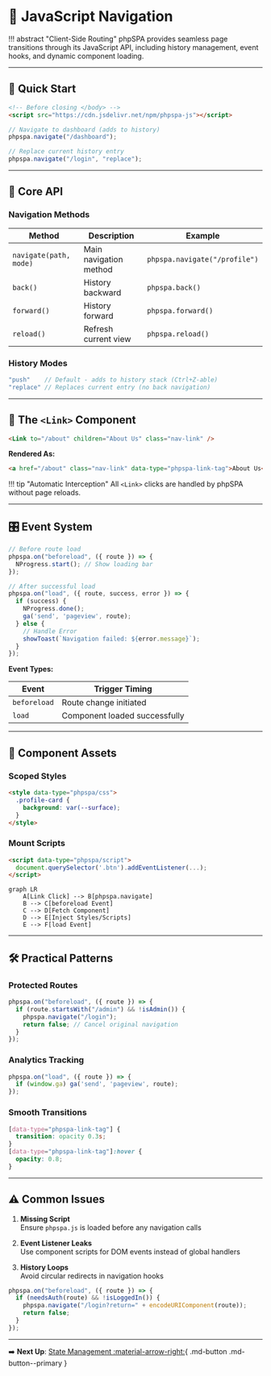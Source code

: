 # 🧭 JavaScript Navigation

!!! abstract "Client-Side Routing"
    phpSPA provides seamless page transitions through its JavaScript API, including history management, event hooks, and dynamic component loading.

---

## 🚀 Quick Start

```html title="Include the runtime"
<!-- Before closing </body> -->
<script src="https://cdn.jsdelivr.net/npm/phpspa-js"></script>
```

```javascript title="Basic navigation"
// Navigate to dashboard (adds to history)
phpspa.navigate("/dashboard");

// Replace current history entry
phpspa.navigate("/login", "replace");
```

---

## 📌 Core API

### Navigation Methods

| Method                 | Description            | Example                       |
| ---------------------- | ---------------------- | ----------------------------- |
| `navigate(path, mode)` | Main navigation method | `phpspa.navigate("/profile")` |
| `back()`               | History backward       | `phpspa.back()`               |
| `forward()`            | History forward        | `phpspa.forward()`            |
| `reload()`             | Refresh current view   | `phpspa.reload()`             |

### History Modes

```javascript
"push"    // Default - adds to history stack (Ctrl+Z-able)
"replace" // Replaces current entry (no back navigation)
```

---

## 🔗 The `<Link>` Component

```html title="SPA-enabled links"
<Link to="/about" children="About Us" class="nav-link" />
```

**Rendered As:**

```html
<a href="/about" class="nav-link" data-type="phpspa-link-tag">About Us</a>
```

!!! tip "Automatic Interception"
    All `<Link>` clicks are handled by phpSPA without page reloads.

---

## 🎛 Event System

```javascript title="Lifecycle Hooks"
// Before route load
phpspa.on("beforeload", ({ route }) => {
  NProgress.start(); // Show loading bar
});

// After successful load
phpspa.on("load", ({ route, success, error }) => {
  if (success) {
    NProgress.done();
    ga('send', 'pageview', route);
  } else {
    // Handle Error
    showToast(`Navigation failed: ${error.message}`);
  }
});
```

**Event Types:**

| Event        | Trigger Timing                |
| ------------ | ----------------------------- |
| `beforeload` | Route change initiated        |
| `load`       | Component loaded successfully |

---

## 🧩 Component Assets

### Scoped Styles

```html title="Component CSS"
<style data-type="phpspa/css">
  .profile-card {
    background: var(--surface);
  }
</style>
```

### Mount Scripts

```html title="Component JS"
<script data-type="phpspa/script">
  document.querySelector('.btn').addEventListener(...);
</script>
```

```mermaid
graph LR
    A[Link Click] --> B[phpspa.navigate]
    B --> C[beforeload Event]
    C --> D[Fetch Component]
    D --> E[Inject Styles/Scripts]
    E --> F[load Event]
```

---

## 🛠 Practical Patterns

### Protected Routes

```javascript
phpspa.on("beforeload", ({ route }) => {
  if (route.startsWith("/admin") && !isAdmin()) {
    phpspa.navigate("/login");
    return false; // Cancel original navigation
  }
});
```

### Analytics Tracking

```javascript
phpspa.on("load", ({ route }) => {
  if (window.ga) ga('send', 'pageview', route);
});
```

### Smooth Transitions

```css
[data-type="phpspa-link-tag"] {
  transition: opacity 0.3s;
}
[data-type="phpspa-link-tag"]:hover {
  opacity: 0.8;
}
```

---

## ⚠️ Common Issues

1. **Missing Script**  
   Ensure `phpspa.js` is loaded before any navigation calls

2. **Event Listener Leaks**  
   Use component scripts for DOM events instead of global handlers

3. **History Loops**  
   Avoid circular redirects in navigation hooks

```javascript title="Safe redirect example"
phpspa.on("beforeload", ({ route }) => {
  if (needsAuth(route) && !isLoggedIn()) {
    phpspa.navigate("/login?return=" + encodeURIComponent(route));
    return false;
  }
});
```

---

➡️ **Next Up**: [State Management :material-arrow-right:](./17-state-management.md){ .md-button .md-button--primary }
